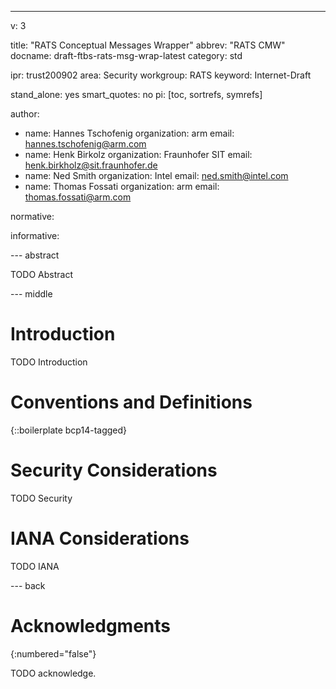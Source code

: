 ---
v: 3

title: "RATS Conceptual Messages Wrapper"
abbrev: "RATS CMW"
docname: draft-ftbs-rats-msg-wrap-latest
category: std

ipr: trust200902
area: Security
workgroup: RATS
keyword: Internet-Draft

stand_alone: yes
smart_quotes: no
pi: [toc, sortrefs, symrefs]

author:
 - name: Hannes Tschofenig
   organization: arm
   email: hannes.tschofenig@arm.com
 - name: Henk Birkolz
   organization: Fraunhofer SIT
   email: henk.birkholz@sit.fraunhofer.de
 - name: Ned Smith
   organization: Intel
   email: ned.smith@intel.com
 - name: Thomas Fossati
   organization: arm
   email: thomas.fossati@arm.com

normative:

informative:


--- abstract

TODO Abstract


--- middle

# Introduction

TODO Introduction


# Conventions and Definitions

{::boilerplate bcp14-tagged}


# Security Considerations

TODO Security


# IANA Considerations

TODO IANA



--- back

# Acknowledgments
{:numbered="false"}

TODO acknowledge.
